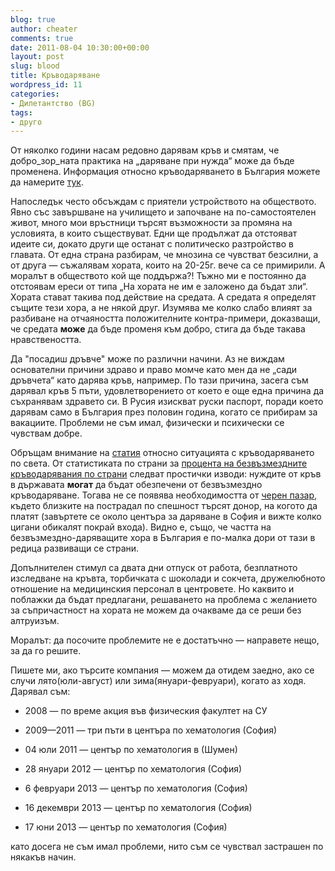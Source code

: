 ```yaml
---
blog: true
author: cheater
comments: true
date: 2011-08-04 10:30:00+00:00
layout: post
slug: blood
title: Кръводаряване
wordpress_id: 11
categories:
- Дилетантство (BG)
tags:
- друго
---
```



От няколко години насам редовно дарявам кръв и смятам, че добро_зор_ната практика на „даряване при нужда“ може да бъде променена. Информация относно кръводаряването в България можете да намерите [тук](http://darikruv.com/).
<!-- more -->
Напоследък често обсъждам с приятели устройството на обществото. Явно със завършване на училището и започване на по-самостоятелен живот, много мои връстници търсят възможности за промяна на условията, в които съществуват. Едни ще продължат да отстояват идеите си, докато други ще останат с политическо разтройство в главата. От една страна разбирам, че мнозина се чувстват безсилни, а от друга — съжалявам хората, които на 20-25г. вече са се примирили. А моралът в обществото кой ще поддържа?! Тъжно ми е постоянно да отстоявам ереси от типа „На хората не им е заложено да бъдат зли“. Хората стават такива под действие на средата. А средата я определят същите тези хора, а не някой друг. Изумява ме колко слабо влияят за разбиване на отчаяността положителните контра-примери, доказващи, че средата **може** да бъде променя към добро, стига да бъде такава нравствеността.

Да "посадиш дръвче" може по различни начини. Аз не виждам основателни причини здраво и право момче като мен да не „сади дръвчета“ като дарява кръв, например. По тази причина, засега съм дарявал кръв 5 пъти, удовлетворението от което е още една причина да съхранявам здравето си. В Русия изискват руски паспорт, поради което дарявам само в България през половин година, когато се прибирам за вакациите. Проблеми не съм имал, физически и психически се чувствам добре.

Обръщам внимание на [ статия](http://www.who.int/mediacentre/factsheets/fs279/en/index.html) относно ситуацията с кръводаряването по света. От статистиката по страни за [процента на безвъзмездните кръводарявания по страни](http://www.who.int/entity/mediacentre/factsheets/unpaid_blood_donation_20091110.pdf) следват простички изводи: нуждите от кръв в държавата **могат** да бъдат обезпечени от безвъзмездно кръводаряване. Тогава не се появява необходимостта от [черен пазар](http://www.dnes.bg/obshtestvo/2007/01/25/choveshka-kryv-v-sofiia-300-leva-lityra.32288), където близките на пострадал по спешност търсят донор, на когото да платят (завъртете се около центъра за даряване в София и вижте колко цигани обикалят покрай входа). Видно е, също, че частта на безвъзмездно-даряващите хора в България е по-малка дори от тази в редица развиващи се страни.

Допълнителен стимул са двата дни отпуск от работа, безплатното изследване на кръвта, торбичката с шоколади и сокчета, дружелюбното отношение на медицинския персонал в центровете. Но каквито и поблажки да бъдат предлагани, решаването на проблема с желанието за съпричастност на хората не можем да очакваме да се реши без алтруизъм.

Моралът: да посочите проблемите не е достатъчно — направете нещо, за да го решите.

Пишете ми, ако търсите компания — можем да отидем заедно, ако се случи лято(юли-август) или зима(януари-февруари), когато аз ходя. Дарявал съм:



	
  * 2008 — по време акция във физическия факултет на СУ

	
  * 2009—2011 — три пъти в центъра по хематология (София)

	
  * 04 юли 2011 — център по хематология в (Шумен)

	
  * 28 януари 2012 — център по хематология (София)

	
  * 6 февруари 2013 — център по хематология (София)

	
  * 16 декември 2013 — център по хематология (София)

	
  * 17 юни 2013 — център по хематология (София)


като досега не съм имал проблеми, нито съм се чувствал застрашен по някакъв начин.

